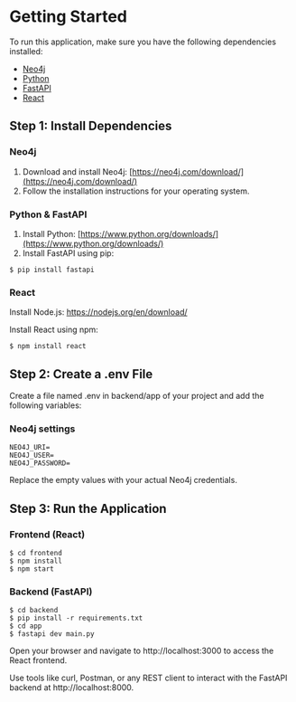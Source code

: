# Getting Started

To run this application, make sure you have the following dependencies installed:

- [Neo4j](https://neo4j.com/download/)
- [Python](https://www.python.org/downloads/)
- [FastAPI](https://fastapi.tiangolo.com/)
- [React](https://reactjs.org/)

## Step 1: Install Dependencies

### Neo4j

1. Download and install Neo4j: [https://neo4j.com/download/](https://neo4j.com/download/)
2. Follow the installation instructions for your operating system.

### Python & FastAPI

1. Install Python: [https://www.python.org/downloads/](https://www.python.org/downloads/)
2. Install FastAPI using pip:

```shell
$ pip install fastapi
```

### React

Install Node.js: https://nodejs.org/en/download/

Install React using npm:

```shell
$ npm install react
```

## Step 2: Create a .env File

Create a file named .env in backend/app of your project and add the following variables:

### Neo4j settings

```shell
NEO4J_URI=
NEO4J_USER=
NEO4J_PASSWORD=
```

Replace the empty values with your actual Neo4j credentials.

## Step 3: Run the Application

### Frontend (React)

```shell
$ cd frontend
$ npm install
$ npm start
```

### Backend (FastAPI)

```shell
$ cd backend
$ pip install -r requirements.txt
$ cd app
$ fastapi dev main.py
```

Open your browser and navigate to http://localhost:3000 to access the React frontend.

Use tools like curl, Postman, or any REST client to interact with the FastAPI backend at http://localhost:8000.
